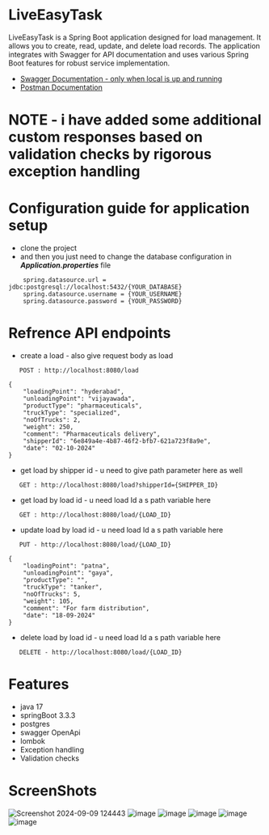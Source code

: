 
# LiveEasyTask

LiveEasyTask is a Spring Boot application designed for load management. It allows you to create, read, update, and delete load records. The application integrates with Swagger for API documentation and uses various Spring Boot features for robust service implementation.

- [Swagger Documentation - only when local is up and running](http://localhost:8080/swagger-ui/index.html#/)
- [Postman Documentation](https://documenter.getpostman.com/view/29367403/2sAXjRXq9x)

# **NOTE - i have added some additional custom responses based on validation checks by rigorous exception handling** 
# Configuration guide for application setup
- clone the project
- and then you just need to change the database configuration in ***Application.properties*** file
```http
    spring.datasource.url = jdbc:postgresql://localhost:5432/{YOUR_DATABASE}
    spring.datasource.username = {YOUR_USERNAME}
    spring.datasource.password = {YOUR_PASSWORD}
```
# Refrence API endpoints 
- create a load - also give request body as load 
```http
   POST : http://localhost:8080/load

{
    "loadingPoint": "hyderabad",
    "unloadingPoint": "vijayawada",
    "productType": "pharmaceuticals",
    "truckType": "specialized",
    "noOfTrucks": 2,
    "weight": 250,
    "comment": "Pharmaceuticals delivery",
    "shipperId": "6e849a4e-4b87-46f2-bfb7-621a723f8a9e",
    "date": "02-10-2024"
}
```
- get load by shipper id - u need to give path parameter here as well
```http
   GET : http://localhost:8080/load?shipperId={SHIPPER_ID}
```

- get load by load id - u need load Id a s path variable here
```http
   GET : http://localhost:8080/load/{LOAD_ID}
```

- update load by load id - u need load Id a s path variable here
```http
   PUT - http://localhost:8080/load/{LOAD_ID}

{
    "loadingPoint": "patna",
    "unloadingPoint": "gaya",
    "productType": "",
    "truckType": "tanker",
    "noOfTrucks": 5,
    "weight": 105,
    "comment": "For farm distribution",
    "date": "18-09-2024"
}

```

- delete load by load id - u need load Id a s path variable here
```http
   DELETE - http://localhost:8080/load/{LOAD_ID}
```
# Features

- java 17
- springBoot 3.3.3
- postgres
- swagger OpenApi
- lombok
- Exception handling
- Validation checks

# ScreenShots
![Screenshot 2024-09-09 124443](https://github.com/user-attachments/assets/90b7c2e6-f1cb-4213-9a39-9faf3c70f3c4)
![image](https://github.com/user-attachments/assets/a372606f-1cac-4bb7-a40b-5d7b0bc9169d)
![image](https://github.com/user-attachments/assets/13635781-3d37-4d6c-875b-cc6befff524f)
![image](https://github.com/user-attachments/assets/aae721f7-71ef-49e7-8478-0c3d5a913c59)
![image](https://github.com/user-attachments/assets/03f276d4-16b0-44eb-b2cc-8eab3cc34b7c)
![image](https://github.com/user-attachments/assets/0a685973-47b3-43a9-8590-f890adfeae3a)













